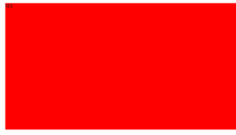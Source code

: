 <canvas id="q"></canvas>
<div id="main" style=" position:absolute;z-index:100;top:10px;width:960px;height:400px;background:red;">123</div>
<script type="text/javascript"> 
var s = window.screen; 
var width = q.width = s.width; 
var height = q.height = s.height; 
var letters = Array(256).join(1).split(''); 
var _div=document.getElementById("main"); 
    _div.style.left=(width-960)/2+"px";//给主页面left定位;
var draw = function () { 
q.getContext('2d').fillStyle='rgba(0,0,0,.05)'; 
q.getContext('2d').fillRect(0,0,width,height); 
q.getContext('2d').fillStyle='#0F0'; 
letters.map(function(y_pos, index){ 
text = String.fromCharCode(3e4+Math.random()*33); 
x_pos = index * 10; 
q.getContext('2d').fillText(text, x_pos, y_pos); 
letters[index] = (y_pos > 758 + Math.random() * 1e4) ? 0 : y_pos + 10; 
}); 
}; 
setInterval(draw, 33); 
</script> 